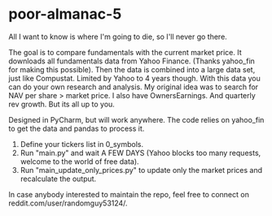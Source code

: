 # poor-almanac-5

All I want to know is where I'm going to die, so I'll never go there.

The goal is to compare fundamentals with the current market price. 
It downloads all fundamentals data from Yahoo Finance. (Thanks yahoo_fin for making this possible).
Then the data is combined into a large data set, just like Compustat. Limited by Yahoo to 4 years though.
With this data you can do your own research and analysis. 
My original idea was to search for NAV per share > market price. I also have OwnersEarnings. And quarterly rev growth. 
But its all up to you. 

Designed in PyCharm, but will work anywhere. The code relies on yahoo_fin to get the data and pandas to process it.  

1. Define your tickers list in 0_symbols.
2. Run "main.py" and wait A FEW DAYS (Yahoo blocks too many requests, welcome to the world of free data).
3. Run "main_update_only_prices.py" to update only the market prices and recalculate the output.

In case anybody interested to maintain the repo, feel free to connect on reddit.com/user/randomguy53124/.
